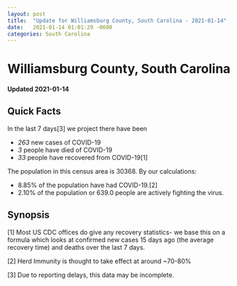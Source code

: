 ```yaml
---
layout: post
title:  "Update for Williamsburg County, South Carolina - 2021-01-14"
date:   2021-01-14 01:01:29 -0600
categories: South Carolina
---
```


# Williamsburg County, South Carolina
#### Updated 2021-01-14

## Quick Facts

In the last 7 days[3] we project there have been
- *263* new cases of COVID-19
- *3* people have died of COVID-19
- *33* people have recovered from COVID-19[1]

The population in this census area is 30368. By our calculations:
- 8.85% of the population have had COVID-19.[2]
- 2.10% of the population or 639.0 people are actively fighting the virus.

## Synopsis




[1] Most US CDC offices do give any recovery statistics- we base this on a formula which looks at confirmed new cases
15 days ago (the average recovery time) and deaths over the last 7 days.

[2] Herd Immunity is thought to take effect at around ~70-80%

[3] Due to reporting delays, this data may be incomplete.
 
    